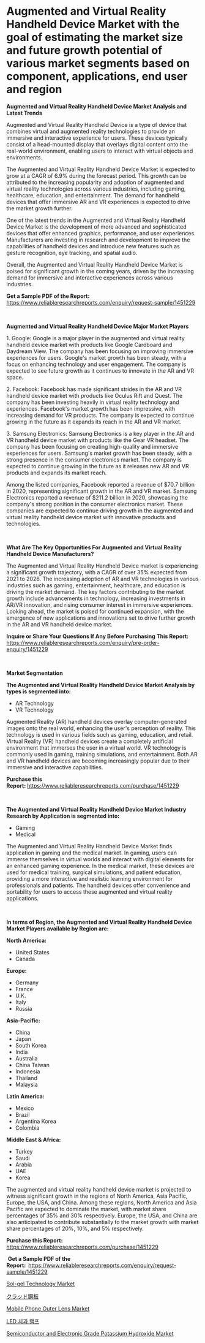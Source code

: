 <p><h1>Augmented and Virtual Reality Handheld Device Market with the goal of estimating the market size and future growth potential of various market segments based on component, applications, end user and region</h1></p><p><strong>Augmented and Virtual Reality Handheld Device Market Analysis and Latest Trends</strong></p>
<p><p>Augmented and Virtual Reality Handheld Device is a type of device that combines virtual and augmented reality technologies to provide an immersive and interactive experience for users. These devices typically consist of a head-mounted display that overlays digital content onto the real-world environment, enabling users to interact with virtual objects and environments.</p><p>The Augmented and Virtual Reality Handheld Device Market is expected to grow at a CAGR of 6.9% during the forecast period. This growth can be attributed to the increasing popularity and adoption of augmented and virtual reality technologies across various industries, including gaming, healthcare, education, and entertainment. The demand for handheld devices that offer immersive AR and VR experiences is expected to drive the market growth further.</p><p>One of the latest trends in the Augmented and Virtual Reality Handheld Device Market is the development of more advanced and sophisticated devices that offer enhanced graphics, performance, and user experiences. Manufacturers are investing in research and development to improve the capabilities of handheld devices and introduce new features such as gesture recognition, eye tracking, and spatial audio.</p><p>Overall, the Augmented and Virtual Reality Handheld Device Market is poised for significant growth in the coming years, driven by the increasing demand for immersive and interactive experiences across various industries.</p></p>
<p><strong>Get a Sample PDF of the Report:&nbsp;</strong> <a href="https://www.reliableresearchreports.com/enquiry/request-sample/1451229">https://www.reliableresearchreports.com/enquiry/request-sample/1451229</a></p>
<p>&nbsp;</p>
<p><strong>Augmented and Virtual Reality Handheld Device Major Market Players</strong></p>
<p><p>1. Google: Google is a major player in the augmented and virtual reality handheld device market with products like Google Cardboard and Daydream View. The company has been focusing on improving immersive experiences for users. Google's market growth has been steady, with a focus on enhancing technology and user engagement. The company is expected to see future growth as it continues to innovate in the AR and VR space. </p><p>2. Facebook: Facebook has made significant strides in the AR and VR handheld device market with products like Oculus Rift and Quest. The company has been investing heavily in virtual reality technology and experiences. Facebook's market growth has been impressive, with increasing demand for VR products. The company is expected to continue growing in the future as it expands its reach in the AR and VR market.</p><p>3. Samsung Electronics: Samsung Electronics is a key player in the AR and VR handheld device market with products like the Gear VR headset. The company has been focusing on creating high-quality and immersive experiences for users. Samsung's market growth has been steady, with a strong presence in the consumer electronics market. The company is expected to continue growing in the future as it releases new AR and VR products and expands its market reach.</p><p>Among the listed companies, Facebook reported a revenue of $70.7 billion in 2020, representing significant growth in the AR and VR market. Samsung Electronics reported a revenue of $211.2 billion in 2020, showcasing the company's strong position in the consumer electronics market. These companies are expected to continue driving growth in the augmented and virtual reality handheld device market with innovative products and technologies.</p></p>
<p>&nbsp;</p>
<p><strong>What Are The Key Opportunities For Augmented and Virtual Reality Handheld Device Manufacturers?</strong></p>
<p><p>The Augmented and Virtual Reality Handheld Device market is experiencing a significant growth trajectory, with a CAGR of over 35% expected from 2021 to 2026. The increasing adoption of AR and VR technologies in various industries such as gaming, entertainment, healthcare, and education is driving the market demand. The key factors contributing to the market growth include advancements in technology, increasing investments in AR/VR innovation, and rising consumer interest in immersive experiences. Looking ahead, the market is poised for continued expansion, with the emergence of new applications and innovations set to drive further growth in the AR and VR handheld device market.</p></p>
<p><strong>Inquire or Share Your Questions If Any Before Purchasing This Report:</strong> <a href="https://www.reliableresearchreports.com/enquiry/pre-order-enquiry/1451229">https://www.reliableresearchreports.com/enquiry/pre-order-enquiry/1451229</a></p>
<p>&nbsp;</p>
<p><strong>Market Segmentation</strong></p>
<p><strong>The Augmented and Virtual Reality Handheld Device Market Analysis by types is segmented into:</strong></p>
<p><ul><li>AR Technology</li><li>VR Technology</li></ul></p>
<p><p>Augmented Reality (AR) handheld devices overlay computer-generated images onto the real world, enhancing the user's perception of reality. This technology is used in various fields such as gaming, education, and retail. Virtual Reality (VR) handheld devices create a completely artificial environment that immerses the user in a virtual world. VR technology is commonly used in gaming, training simulations, and entertainment. Both AR and VR handheld devices are becoming increasingly popular due to their immersive and interactive capabilities.</p></p>
<p><strong>Purchase this Report:&nbsp;</strong><a href="https://www.reliableresearchreports.com/purchase/1451229">https://www.reliableresearchreports.com/purchase/1451229</a></p>
<p>&nbsp;</p>
<p><strong>The Augmented and Virtual Reality Handheld Device Market Industry Research by Application is segmented into:</strong></p>
<p><ul><li>Gaming</li><li>Medical</li></ul></p>
<p><p>The Augmented and Virtual Reality Handheld Device Market finds application in gaming and the medical market. In gaming, users can immerse themselves in virtual worlds and interact with digital elements for an enhanced gaming experience. In the medical market, these devices are used for medical training, surgical simulations, and patient education, providing a more interactive and realistic learning environment for professionals and patients. The handheld devices offer convenience and portability for users to access these augmented and virtual reality applications.</p></p>
<p>&nbsp;</p>
<p><strong>In terms of Region, the Augmented and Virtual Reality Handheld Device Market Players available by Region are:</strong></p>
<p>
    <p> <strong> North America: </strong>
        <ul>
            <li>United States</li>
            <li>Canada</li>
        </ul>
        </p> 
    <p> <strong> Europe: </strong>
        <ul>
            <li>Germany</li>
            <li>France</li>
            <li>U.K.</li>
            <li>Italy</li>
            <li>Russia</li>
        </ul>
        </p> 
    <p> <strong> Asia-Pacific: </strong>
        <ul>
            <li>China</li>
            <li>Japan</li>
            <li>South Korea</li>
            <li>India</li>
            <li>Australia</li>
            <li>China Taiwan</li>
            <li>Indonesia</li>
            <li>Thailand</li>
            <li>Malaysia</li>
        </ul>
        </p> 
    <p> <strong> Latin America: </strong>
        <ul>
            <li>Mexico</li>
            <li>Brazil</li>
            <li>Argentina Korea</li>
            <li>Colombia</li>
        </ul>
        </p> 
    <p> <strong> Middle East & Africa: </strong>
        <ul>
            <li>Turkey</li>
            <li>Saudi</li>
            <li>Arabia</li>
            <li>UAE</li>
            <li>Korea</li>
        </ul>
    </p>
    </p>
<p><p>The augmented and virtual reality handheld device market is projected to witness significant growth in the regions of North America, Asia Pacific, Europe, the USA, and China. Among these regions, North America and Asia Pacific are expected to dominate the market, with market share percentages of 35% and 30% respectively. Europe, the USA, and China are also anticipated to contribute substantially to the market growth with market share percentages of 20%, 10%, and 5% respectively.</p></p>
<p><strong>Purchase this Report: </strong><a href="https://www.reliableresearchreports.com/purchase/1451229">https://www.reliableresearchreports.com/purchase/1451229</a></p>
<p>&nbsp;<strong>Get a Sample PDF of the Report:&nbsp;&nbsp;</strong><a href="https://www.reliableresearchreports.com/enquiry/request-sample/1451229">https://www.reliableresearchreports.com/enquiry/request-sample/1451229</a></p>
<p><strong></strong></p>
<p><p><a href="https://issuu.com/reportprime-2/docs/sol-gel-technology-market-size-2030.pptx">Sol-gel Technology Market</a></p><p><a href="https://github.com/cbigkbh02719/Market-Research-Report-List-1/blob/main/45977617284.md">クラッド鋼板</a></p><p><a href="https://github.com/shotows/Market-Research-Report-List-1/blob/main/mobile-phone-outer-lens-market.md">Mobile Phone Outer Lens Market</a></p><p><a href="https://github.com/vs2869dizt0/Market-Research-Report-List-1/blob/main/47725736072.md">LED 치과 램프</a></p><p><a href="https://issuu.com/reportprime-2/docs/semiconductor-and-electronic-grade-potassium-hydro">Semiconductor and Electronic Grade Potassium Hydroxide Market</a></p></p>